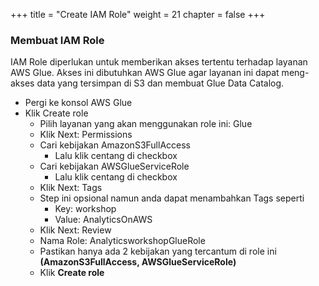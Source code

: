 +++
title = "Create IAM Role"
weight = 21
chapter = false
+++

### Membuat IAM Role

IAM Role diperlukan untuk memberikan akses tertentu terhadap layanan AWS Glue. Akses ini dibutuhkan AWS Glue agar layanan ini dapat meng-akses data yang tersimpan di S3 dan membuat Glue Data Catalog.

- Pergi ke konsol AWS Glue
- Klik Create role
  - Pilih layanan yang akan menggunakan role ini: Glue
  - Klik Next: Permissions
  - Cari kebijakan AmazonS3FullAccess
    - Lalu klik centang di checkbox
  - Cari kebijakan AWSGlueServiceRole
    - Lalu klik centang di checkbox
  - Klik Next: Tags
  - Step ini opsional namun anda dapat menambahkan Tags seperti
    - Key: workshop
    - Value: AnalyticsOnAWS
  - Klik Next: Review
  - Nama Role: AnalyticsworkshopGlueRole
  - Pastikan hanya ada 2 kebijakan yang tercantum di role ini **(AmazonS3FullAccess, AWSGlueServiceRole)**
  - Klik **Create role**
